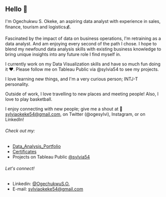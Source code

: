 ## Hello 👋 

I'm Ogechukwu S. Okeke, an aspiring data analyst with experience in sales, finance, tourism and logistics💰.

Fascinated by the impact of data on business operations, I'm retraining as a data analyst. And am enjoying every second of the path I chose. I hope to blend my newfound data analysis skills with existing business knowledge to bring unique insights into any future role I find myself in.

I currently work on my Data Visualization skills and have so much fun doing it ❤. Please follow me on Tableau Public via @sylvia54 to see my projects.

I love learning new things, and I'm a very curious person; INTJ-T personality.

Outside of work, I love travelling to new places and meeting people! Also, I love to play basketball.

I enjoy connecting with new people; give me a shout at 📧 sylviaokeke54@gmail.com, on Twitter (@ogesylvi), Instagram, or on LinkedIn!

###### Check out my:

* [Data_Analysis_Portfolio](https://github.com/SylviaOkeke/Data_Analysis_Portfolio#portfolio-and-study-projects)
* [Certificates](https://github.com/SylviaOkeke/Data_Analysis_Portfolio/edit/main/README.md#certificates)
* Projects on Tableau Public [@sylvia54](https://public.tableau.com/app/profile/sylvia54.viz)


###### Let's connect!

- Linkedin: [@OgechukwuS.O.](https://www.linkedin.com/in/osylviaokeke/)
- E-mail: sylviaokeke54@gmail.com 









